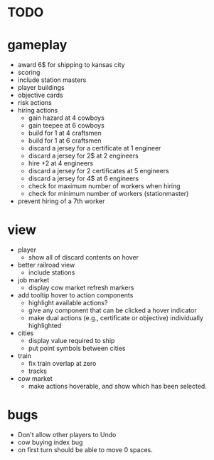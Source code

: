 # TODO

# gameplay

- award 6\$ for shipping to kansas city
- scoring
- include station masters
- player buildings
- objective cards
- risk actions
- hiring actions
  - gain hazard at 4 cowboys
  - gain teepee at 6 cowboys
  - build for 1 at 4 craftsmen
  - build for 1 at 6 craftsmen
  - discard a jersey for a certificate at 1 engineer
  - discard a jersey for 2\$ at 2 engineers
  - hire +2 at 4 engineers
  - discard a jersey for 2 certificates at 5 engineers
  - discard a jersey for 4\$ at 6 engineers
  - check for maximum number of workers when hiring
  - check for minimum number of workers (stationmaster)
- prevent hiring of a 7th worker

# view

- player
  - show all of discard contents on hover
- better railroad view
  - include stations
- job market
  - display cow market refresh markers
- add tooltip hover to action components
  - highlight available actions?
  - give any component that can be clicked a hover indicator
  - make dual actions (e.g., certificate or objective) individually highlighted
- cities
  - display value required to ship
  - put point symbols between cities
- train
  - fix train overlap at zero
  - tracks
- cow market
  - make actions hoverable, and show which has been selected.

# bugs

- Don't allow other players to Undo
- cow buying index bug
- on first turn should be able to move 0 spaces.
